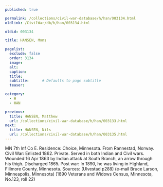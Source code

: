 ```yaml
---
published: true

permalink: /collections/civil-war-database/h/han/003134.html
oldlink: /CivilWar/db/h/han/003134.html

oldid: 003134

title: HANSEN, Mons

pagelist:
  exclude: false
  order: 3134
  image: 
  alt:
  caption:
  title:
  subtitle:      # Defaults to page subtitle
  teaser:

category: 
  - H 
  - HAN

previous:
  title: HANSEN, Matthew
  url: /collections/civil-war-database/h/han/003133.html  
next:
  title: HANSEN, Nils
  url: /collections/civil-war-database/h/han/003135.html   
---
```

MN 7th Inf Co E. Residence: Choice, Minnesota. From Rannestad, Norway. Civil War: Enlisted 1862. Private. Served in both Indian and Civil wars. Wounded 16 Apr 1863 by Indian attack at South Branch, an arrow through his thigh. Discharged 1865. Post war: In 1890, he was living in Highland, Fillmore County, Minnesota. Sources: (Ulvestad p288) (e-mail Bruce Larson, Minneapolis, Minnesota) (1890 Veterans and Widows Census, Minnesota, No.123, roll 22)